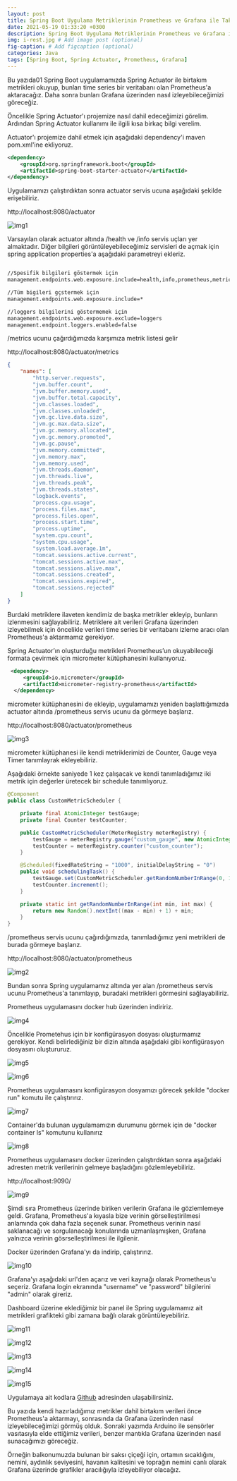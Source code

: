 ```yaml
---
layout: post
title: Spring Boot Uygulama Metriklerinin Prometheus ve Grafana ile Takip Edilmesi
date: 2021-05-19 01:33:20 +0300
description: Spring Boot Uygulama Metriklerinin Prometheus ve Grafana ile Takip Edilmesi # Add post description (optional)
img: i-rest.jpg # Add image post (optional)
fig-caption: # Add figcaption (optional)
categories: Java
tags: [Spring Boot, Spring Actuator, Prometheus, Grafana]
---
```



Bu yazıda01 Spring Boot uygulamamızda Spring Actuator ile birtakım metrikleri okuyup, bunları time series bir veritabanı olan Prometheus'a 
aktaracağız. Daha sonra bunları Grafana üzerinden nasıl izleyebileceğimizi göreceğiz.


Öncelikle Spring Actuator'ı projemize nasıl dahil edeceğimizi görelim. Ardından Spring Actuator kullanımı ile ilgili kısa birkaç bilgi verelim. 

Actuator'ı projemize dahil etmek için aşağıdaki dependency'i maven pom.xml'ine ekliyoruz.

```xml
<dependency>
    <groupId>org.springframework.boot</groupId>
    <artifactId>spring-boot-starter-actuator</artifactId>
</dependency>
```

Uygulamamızı çalıştırdıktan sonra actuator servis ucuna aşağıdaki şekilde erişebiliriz.

http://localhost:8080/actuator


![img1](/images/b2/img1.png)

Varsayılan olarak actuator altında /health ve /info servis uçları yer almaktadır.
Diğer bilgileri görüntüleyebileceğimiz servisleri de açmak için spring application properties'a aşağıdaki parametreyi ekleriz.


```xml

//Spesifik bilgileri göstermek için
management.endpoints.web.exposure.include=health,info,prometheus,metrics

//Tüm bigileri gçstermek için
management.endpoints.web.exposure.include=*

//loggers bilgilerini göstermemek için
management.endpoints.web.exposure.exclude=loggers
management.endpoint.loggers.enabled=false

```


/metrics ucunu çağırdığımızda karşımıza metrik listesi gelir

http://localhost:8080/actuator/metrics


```json
{
    "names": [
        "http.server.requests",
        "jvm.buffer.count",
        "jvm.buffer.memory.used",
        "jvm.buffer.total.capacity",
        "jvm.classes.loaded",
        "jvm.classes.unloaded",
        "jvm.gc.live.data.size",
        "jvm.gc.max.data.size",
        "jvm.gc.memory.allocated",
        "jvm.gc.memory.promoted",
        "jvm.gc.pause",
        "jvm.memory.committed",
        "jvm.memory.max",
        "jvm.memory.used",
        "jvm.threads.daemon",
        "jvm.threads.live",
        "jvm.threads.peak",
        "jvm.threads.states",
        "logback.events",
        "process.cpu.usage",
        "process.files.max",
        "process.files.open",
        "process.start.time",
        "process.uptime",
        "system.cpu.count",
        "system.cpu.usage",
        "system.load.average.1m",
        "tomcat.sessions.active.current",
        "tomcat.sessions.active.max",
        "tomcat.sessions.alive.max",
        "tomcat.sessions.created",
        "tomcat.sessions.expired",
        "tomcat.sessions.rejected"
    ]
}

```



Burdaki metriklere ilaveten kendimiz de başka metrikler ekleyip, bunların izlenmesini sağlayabiliriz.
Metriklere ait verileri Grafana üzerinden izleyebilmek için öncelikle verileri time series bir veritabanı izleme aracı olan Prometheus'a aktarmamız gerekiyor.


Spring Actuator’ın oluşturduğu metrikleri Prometheus’un okuyabileceği formata çevirmek için micrometer kütüphanesini kullanıyoruz.

```xml
 <dependency>
     <groupId>io.micrometer</groupId>
     <artifactId>micrometer-registry-prometheus</artifactId>
  </dependency>
```


micrometer kütüphanesini de ekleyip, uygulamamızı yeniden başlattığımızda actuator altında /prometheus servis ucunu da görmeye başlarız.

http://localhost:8080/actuator/prometheus


![img3](/images/b2/img3.png)


micrometer kütüphanesi ile kendi metriklerimizi de Counter, Gauge veya Timer tanımlayrak ekleyebiliriz.

Aşağıdaki örnekte saniyede 1 kez çalışacak ve kendi tanımladığımız iki metrik için değerler üretecek bir schedule tanımlıyoruz.


```java
@Component
public class CustomMetricScheduler {

    private final AtomicInteger testGauge;
    private final Counter testCounter;

    public CustomMetricScheduler(MeterRegistry meterRegistry) {
        testGauge = meterRegistry.gauge("custom_gauge", new AtomicInteger(0));
        testCounter = meterRegistry.counter("custom_counter");
    }

    @Scheduled(fixedRateString = "1000", initialDelayString = "0")
    public void schedulingTask() {
        testGauge.set(CustomMetricScheduler.getRandomNumberInRange(0, 100));
        testCounter.increment();
    }

    private static int getRandomNumberInRange(int min, int max) {
        return new Random().nextInt((max - min) + 1) + min;
    }
}

```


/prometheus servis ucunu çağırdığımızda, tanımladığımız yeni metrikleri de burada görmeye başlarız.

http://localhost:8080/actuator/prometheus


![img2](/images/b2/img2.png)


Bundan sonra Spring uygulamamız altında yer alan /prometheus servis ucunu Prometheus'a tanımlayıp, buradaki metrikleri görmesini sağlayabiliriz.


Prometheus uygulamasını docker hub üzerinden indiririz.

![img4](/images/b2/img4.png)


Öncelikle Prometehus için bir konfigürasyon dosyası oluşturmamız gerekiyor. Kendi belirlediğiniz bir dizin altında aşağıdaki gibi konfigürasyon dosyasını oluştururuz.

![img5](/images/b2/img5.png)


![img6](/images/b2/img6.png)


Prometheus uygulamasını konfigürasyon dosyamızı görecek şekilde "docker run" komutu ile çalıştırırız.

![img7](/images/b2/img7.png)


Container'da bulunan uygulamamızın durumunu görmek için de "docker container ls" komutunu kullanırız


![img8](/images/b2/img8.png)


Prometheus uygulamasını docker üzerinden çalıştırdıktan sonra aşağıdaki adresten metrik verilerinin gelmeye başladığını gözlemleyebiliriz.

http://localhost:9090/


![img9](/images/b2/img9.png)


Şimdi sıra Prometheus üzerinde biriken verilerin Grafana ile gözlemlemeye geldi.
Grafana, Prometheus'a kıyasla bize verinin görselleştirilmesi anlamında çok daha fazla seçenek sunar.
Prometheus verinin nasıl saklanacağı ve sorgulanacağı konularında uzmanlaşmışken, Grafana yalnızca verinin gösrselleştirilmesi ile ilgilenir.


Docker üzerinden Grafana'yı da indirip, çalıştırırız.

![img10](/images/b2/img10.png)


Grafana'yı aşağıdaki url'den açarız ve veri kaynağı olarak Prometheus'u seçeriz. Grafana login ekranında "username" ve "password" bilgilerini "admin" olarak gireriz.

Dashboard üzerine eklediğimiz bir panel ile Spring uygulamamız ait metrikleri grafikteki gibi zamana bağlı olarak görüntüleyebiliriz.


![img11](/images/b2/img11.png)

![img12](/images/b2/img12.png)


![img13](/images/b2/img13.png)

![img14](/images/b2/img14.png)


![img15](/images/b2/img15.png)

Uygulamaya ait kodlara [Github](https://github.com/mustafacalik-blog-apps/spring-app-monitor)  adresinden ulaşabilirsiniz.



Bu yazıda kendi hazırladığımız metrikler dahil birtakım verileri önce Prometheus'a aktarmayı, sonrasında da Grafana üzerinden nasıl izleyebileceğimizi görmüş olduk.
Sonraki yazımda Arduino ile sensörler vasıtasıyla elde ettiğimiz verileri, benzer mantıkla Grafana üzerinden nasıl sunacağımızı göreceğiz.

Örneğin balkonumuzda bulunan bir saksı çiçeği için, ortamın sıcaklığını, nemini, aydınlık seviyesini, havanın kalitesini ve toprağın nemini canlı olarak
Grafana üzerinde grafikler aracılığıyla izleyebiliyor olacağız.
